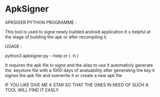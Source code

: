 # ApkSigner
APKSIGER PYTHON PROGRAMME :

This tool is used to signe newly builded android application
It s helpful at the stage of building the apk or after recompiling it

USAGE :

python3 apksigner.py --help or ( -h )

It requires the apk file to signe and the alias to use
It automaticly generate the .keystore file with a 1000 days of avaluability
after generating the key it signes the apk file and overwrite it or create a new apk file

IF YOU LIKE GIVE ME A STAR SO THAT THE ONES IN NEED OF SUCH A TOOL WILL FIND IT EASLY
